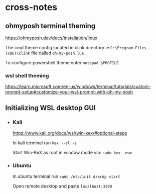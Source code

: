 # cross-notes

## ohmyposh terminal theming
https://ohmyposh.dev/docs/installation/linux

The cmd theme config located in clink directory ie ``` C:\Program Files (x86)\clink ```  file called ``` oh-my-posh.lua ```

To configure powershell theme enter ``` notepad $PROFILE ```


### wsl shell theming
https://learn.microsoft.com/en-us/windows/terminal/tutorials/custom-prompt-setup#customize-your-wsl-prompt-with-oh-my-posh

## Initializing WSL desktop GUI

<ul>

<li>  
  
### Kali
https://www.kali.org/docs/wsl/win-kex/#optional-steps
  
In kali terminal run ``` kex --sl -s ```
 
Start Win-KeX as root in window mode via: ``` sudo kex –esm ```

  </li>
  
  <li>

### Ubuntu

In ubuntu terminal run ``` sudo /etc/init.d/xrdp start ```

Open remote desktop and paste ``` localhost:3390 ```

  
  </li>
    
  </ul>
